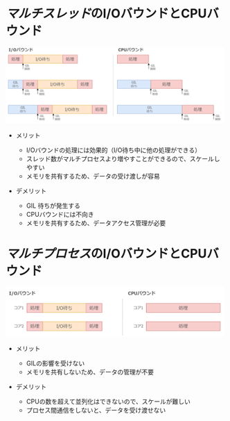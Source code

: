# *マルチスレッド*のI/OバウンドとCPUバウンド

![alt text](image/01.バウンド別のメリデリ/image.png)

- メリット
    - I/Oバウンドの処理には効果的（I/O待ち中に他の処理ができる）
    - スレッド数がマルチプロセスより増やすことができるので、スケールしやすい
    - メモリを共有するため、データの受け渡しが容易

- デメリット
    - GIL 待ちが発生する
    - CPUバウンドには不向き
    - メモリを共有するため、データアクセス管理が必要


# *マルチプロセス*のI/OバウンドとCPUバウンド

![alt text](image/01.バウンド別のメリデリ/image-1.png)


- メリット
    - GILの影響を受けない
    - メモリを共有しないため、データの管理が不要

- デメリット
    - CPUの数を超えて並列化はできないので、スケールが難しい
    - プロセス間通信をしないと、データを受け渡せない
